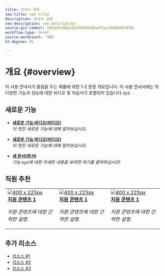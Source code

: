 ```yaml
---
title: 안내서 제목
seo-title: seo title
description: 안내서 설명
seo-description: seo-description
source-git-commit: 505de9cb6be2624984b0d6adf3ec28960d07978c
workflow-type: tm+mt
source-wordcount: '105'
ht-degree: 0%

---
```



# 개요 {#overview}

이 사용 안내서가 중점을 두는 제품에 대한 1-2 문장 개요입니다. 이 사용 안내서에는 의 다양한 기능과 성능에 대한 비디오 및 자습서가 포함되어 있습니다 *xyz*.

## 새로운 기능

* **[새로운 기능 비디오(비디오)](README.md)**
  <br>
  *이 멋진 새로운 기능에 대해 알아보십시오.*

* **[새로운 기능 비디오(비디오)](README.md)**
  <br>
  *이 멋진 새로운 기능에 대해 알아보십시오.*

* **[새 문서(문서)](README.md)**
  <br>
  *기능 xyz에 대한 자세한 내용을 보려면 여기를 클릭하십시오!*

## 직원 추천

<table>
<tr>
  <td>
    <a href="#">
      <img alt="400 x 225px" src="myimage.png" />
    </a>
    <div>
      <a href="#">
    <strong>지원 콘텐츠 1</strong>
    </a>
    </div>
    <p>
    <em>지원 콘텐츠에 대한 간략한 설명.</em>
    <p>
  </td>
   <td>
    <a href="#">
      <img alt="400 x 225px" src="myimage.png" />
    </a>
    <div>
      <a href="#">
    <strong>지원 콘텐츠 1</strong>
    </a>
    </div>
    <p>
    <em>지원 콘텐츠에 대한 간략한 설명.</em>
    <p>
  </td>
  <td>
    <a href="#">
      <img alt="400 x 225px" src="myimage.png" />
    </a>
    <div>
      <a href="#">
    <strong>지원 콘텐츠 1</strong>
    </a>
    </div>
    <p>
    <em>지원 콘텐츠에 대한 간략한 설명.</em>
    <p>
  </td>
</tr>
</table>

## 추가 리소스

* [리소스 #1](README.md)
* [리소스 #2](README.md)
* [리소스 #3](README.md)
